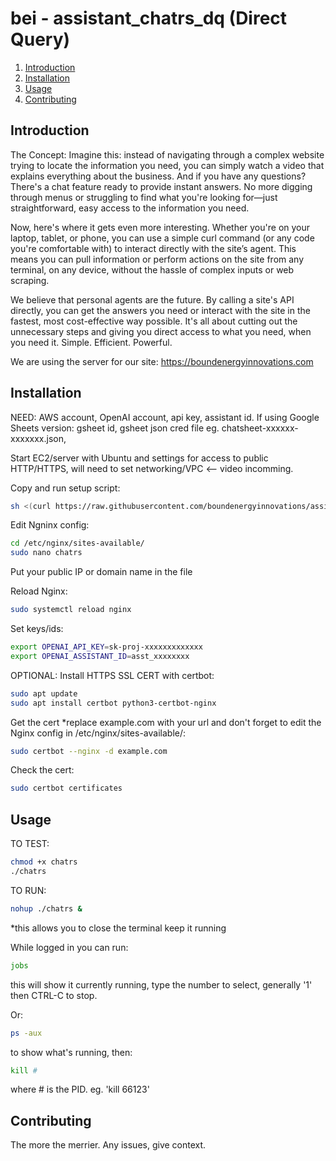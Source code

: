# bei - assistant_chatrs_dq (Direct Query)  

1. [Introduction](#introduction)
2. [Installation](#installation)
3. [Usage](#usage)
4. [Contributing](#contributing)

## Introduction
The Concept: Imagine this: instead of navigating through a complex website trying to locate the information you need, you can simply watch a video that explains everything about the business. And if you have any questions? There's a chat feature ready to provide instant answers. No more digging through menus or struggling to find what you're looking for—just straightforward, easy access to the information you need.

Now, here's where it gets even more interesting. Whether you're on your laptop, tablet, or phone, you can use a simple curl command (or any code you're comfortable with) to interact directly with the site’s agent. This means you can pull information or perform actions on the site from any terminal, on any device, without the hassle of complex inputs or web scraping.

We believe that personal agents are the future. By calling a site's API directly, you can get the answers you need or interact with the site in the fastest, most cost-effective way possible. It's all about cutting out the unnecessary steps and giving you direct access to what you need, when you need it. Simple. Efficient. Powerful. 



We are using the server for our site: https://boundenergyinnovations.com


## Installation
NEED: AWS account, OpenAI account, api key, assistant id. If using Google Sheets version: gsheet id, gsheet json cred file eg. chatsheet-xxxxxx-xxxxxxx.json,

Start EC2/server with Ubuntu and settings for access to public HTTP/HTTPS, will need to set networking/VPC <-- video incomming.  


Copy and run setup script:
```sh
sh <(curl https://raw.githubusercontent.com/boundenergyinnovations/assistant_chatrs_dq/main/setup_chatrs_server.sh || wget -O - https://raw.githubusercontent.com/boundenergyinnovations/assistant_chatrs_dq/main/setup_chatrs_server.sh)
```

Edit Ngninx config:
```sh
cd /etc/nginx/sites-available/
sudo nano chatrs
```
Put your public IP or domain name in the file

Reload Nginx:
```sh
sudo systemctl reload nginx
```

Set keys/ids:
```sh
export OPENAI_API_KEY=sk-proj-xxxxxxxxxxxxx
export OPENAI_ASSISTANT_ID=asst_xxxxxxxx
```

OPTIONAL:
Install HTTPS SSL CERT with certbot:
```sh
sudo apt update
sudo apt install certbot python3-certbot-nginx
```

Get the cert *replace example.com with your url and don't forget to edit the Nginx config in /etc/nginx/sites-available/:
```sh
sudo certbot --nginx -d example.com
```

Check the cert:
```sh
sudo certbot certificates
```


## Usage
TO TEST:
```sh
chmod +x chatrs  
./chatrs
```

TO RUN:
```sh
nohup ./chatrs &
```
*this allows you to close the terminal keep it running

While logged in you can run:
```sh
jobs
```
this will show it currently running, type the number to select, generally '1' then CTRL-C to stop.

Or: 
```sh
ps -aux
````
to show what's running, then:
```sh
kill #
```
where # is the PID. eg. 'kill 66123'


## Contributing
The more the merrier. Any issues, give context. 

